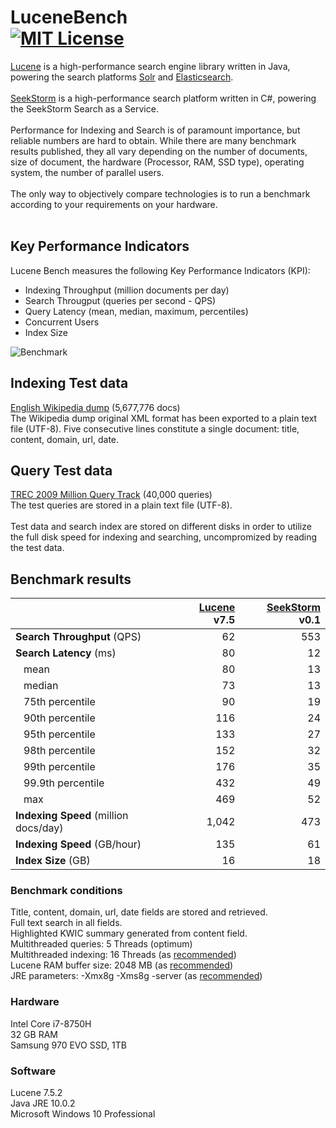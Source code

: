 LuceneBench<br>
[![MIT License](https://img.shields.io/github/license/wolfgarbe/lucenebench.svg)](https://github.com/wolfgarbe/LuceneBench/blob/master/LICENSE)
========
[Lucene](http://lucene.apache.org/core/) is a high-performance search engine library written in Java, powering the search platforms  [Solr](http://lucene.apache.org/solr/) and [Elasticsearch](https://www.elastic.co/de/products/elasticsearch).
<br><br>
[SeekStorm](https://seekstorm.com) is a high-performance search platform written in C#, powering the SeekStorm Search as a Service.
<br><br>
Performance for Indexing and Search is of paramount importance, but reliable numbers are hard to obtain. 
While there are many benchmark results published, they all vary depending on the number of documents, size of document, the hardware (Processor, RAM, SSD type), operating system, the number of parallel users. 
<br><br>
The only way to objectively compare technologies is to run a benchmark according to your requirements on your hardware.
<br><br>
## Key Performance Indicators
Lucene Bench measures the following Key Performance Indicators (KPI):
<br>
* Indexing Throughput (million documents per day)
* Search Througput (queries per second - QPS)
* Query Latency (mean, median, maximum, percentiles)
* Concurrent Users
* Index Size

![Benchmark](wolfgarbe.github.com/LuceneBench/img/lucenebench.png "Benchmark")

## Indexing Test data
[English Wikipedia dump](https://dumps.wikimedia.org/enwiki/latest/enwiki-latest-pages-articles.xml.bz2) (5,677,776 docs)<br>
The Wikipedia dump original XML format has been exported to a plain text file (UTF-8).
Five consecutive lines constitute a single document: title, content, domain, url, date.

## Query Test data
[TREC 2009 Million Query Track](https://trec.nist.gov/data/million.query09.html) (40,000 queries)<br>
The test queries are stored in a plain text file (UTF-8).
<br><br>
Test data and search index are stored on different disks in order to utilize the full disk speed for indexing and searching, uncompromized by reading the test data.

## Benchmark results

|                           | [Lucene](http://lucene.apache.org/core/) v7.5   | [SeekStorm](https://seekstorm.com/) v0.1   |
| :--- | ---: | ---: |    
| **Search Throughput** (QPS)   | 62  | 553  |
| **Search Latency** (ms)   | 80  | 12  |
| &nbsp;&nbsp;&nbsp;mean |  80 | 13  |
| &nbsp;&nbsp;&nbsp;median |  73 | 13  |
| &nbsp;&nbsp;&nbsp;75th percentile | 90  | 19  |
| &nbsp;&nbsp;&nbsp;90th percentile | 116  | 24  |
| &nbsp;&nbsp;&nbsp;95th percentile | 133  | 27  |
| &nbsp;&nbsp;&nbsp;98th percentile | 152  | 32  |
| &nbsp;&nbsp;&nbsp;99th percentile | 176  | 35  |
| &nbsp;&nbsp;&nbsp;99.9th percentile| 432  | 49  |
| &nbsp;&nbsp;&nbsp;max| 469  | 52  |
| **Indexing Speed** (million docs/day) | 1,042 | 473  |
| **Indexing Speed** (GB/hour)  | 135  | 61  |
| **Index Size** (GB)           | 16  | 18  |

### Benchmark conditions
Title, content, domain, url, date fields are stored and retrieved.<br>
Full text search in all fields.<br>
Highlighted KWIC summary generated from content field.<br>
Multithreaded queries: 5 Threads (optimum)<br>
Multithreaded indexing: 16 Threads (as [recommended](https://home.apache.org/~mikemccand/lucenebench/indexing.html))<br>
Lucene RAM buffer size: 2048 MB (as [recommended](https://home.apache.org/~mikemccand/lucenebench/indexing.html))<br>
JRE parameters: -Xmx8g -Xms8g -server (as [recommended](https://home.apache.org/~mikemccand/lucenebench/indexing.html))

### Hardware
Intel Core i7-8750H<br>
32 GB RAM<br>
Samsung 970 EVO SSD, 1TB<br>

### Software
Lucene 7.5.2<br>
Java JRE 10.0.2<br>
Microsoft Windows 10 Professional<br>
